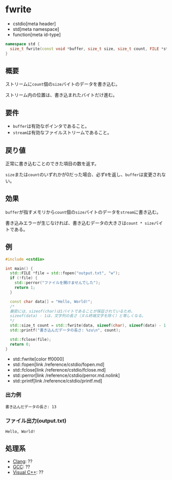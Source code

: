 # fwrite
* cstdio[meta header]
* std[meta namespace]
* function[meta id-type]

```cpp
namespace std {
  size_t fwrite(const void *buffer, size_t size, size_t count, FILE *stream);
}
```

## 概要
ストリームに`count`個の`size`バイトのデータを書き込む。

ストリーム内の位置は、書き込まれたバイトだけ進む。

## 要件
- `buffer`は有効なポインタであること。
- `stream`は有効なファイルストリームであること。

## 戻り値
正常に書き込むことのできた項目の数を返す。

`size`または`count`のいずれかが0だった場合、必ず`0`を返し、`buffer`は変更されない。

## 効果
`buffer`が指すメモリから`count`個の`size`バイトのデータを`stream`に書き込む。

書き込みエラーが生じなければ、書き込むデータの大きさは`count * size`バイトである。

## 例
```cpp example
#include <cstdio>

int main() {
  std::FILE *file = std::fopen("output.txt", "w");
  if (!file) {
    std::perror("ファイルを開けませんでした");
    return 1;
  }

  const char data[] = "Hello, World!";
  /*
  厳密には、sizeof(char)は1バイトであることが保証されているため、
  sizeof(data) - 1は、文字列の長さ（ヌル終端文字を除く）と等しくなる。
  */
  std::size_t count = std::fwrite(data, sizeof(char), sizeof(data) - 1, file);
  std::printf("書き込んだデータの長さ: %zu\n", count);

  std::fclose(file);
  return 0;
}
```
* std::fwrite[color ff0000]
* std::fopen[link /reference/cstdio/fopen.md]
* std::fclose[link /reference/cstdio/fclose.md]
* std::perror[link /reference/cstdio/perror.md.nolink]
* std::printf[link /reference/cstdio/printf.md]

### 出力例
```
書き込んだデータの長さ: 13
```

### ファイル出力(output.txt)
```
Hello, World!
```

## 処理系
- [Clang](/implementation.md#clang): ??
- [GCC](/implementation.md#gcc): ??
- [Visual C++](/implementation.md#visual_cpp): ??
